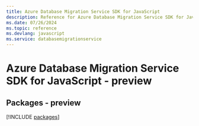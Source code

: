 ```yaml
---
title: Azure Database Migration Service SDK for JavaScript
description: Reference for Azure Database Migration Service SDK for JavaScript
ms.date: 07/26/2024
ms.topic: reference
ms.devlang: javascript
ms.service: databasemigrationservice
---
```

# Azure Database Migration Service SDK for JavaScript - preview
## Packages - preview
[!INCLUDE [packages](database-migration-service-index.md)]
